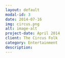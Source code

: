 ```yaml
---
layout: default
modal-id: 3
date: 2014-07-16
img: circus.png
alt: image-alt
project-date: April 2014
client: The Circus Folk
category: Entertainment
description:
---
```

